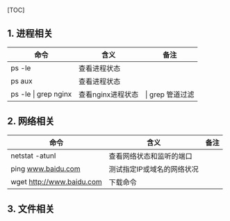 





[TOC]

## 1. 进程相关

| 命令                  | 含义              | 备注             |
| --------------------- | ----------------- | ---------------- |
| ps  -le               | 查看进程状态      |                  |
| ps aux                | 查看进程状态      |                  |
| ps  -le \| grep nginx | 查看nginx进程状态 | \| grep 管道过滤 |

## 2. 网络相关

| 命令                      | 含义                       | 备注 |
| ------------------------- | -------------------------- | ---- |
| netstat -atunl            | 查看网络状态和监听的端口   |      |
| ping www.baidu.com        | 测试指定IP或域名的网络状况 |      |
| wget http://www.baidu.com | 下载命令                   |      |

## 3. 文件相关

